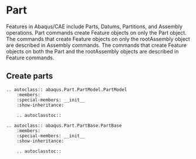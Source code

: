 # Part

Features in Abaqus/CAE include Parts, Datums, Partitions, and Assembly operations. Part commands create Feature objects on only the Part object. The commands that create Feature objects on only the rootAssembly object are described in Assembly commands. The commands that create Feature objects on both the Part and the rootAssembly objects are described in Feature commands.

## Create parts

```{eval-rst}
.. autoclass:: abaqus.Part.PartModel.PartModel
    :members:
    :special-members: __init__
    :show-inheritance:

    .. autoclasstoc::
```

```{eval-rst}
.. autoclass:: abaqus.Part.PartBase.PartBase
    :members:
    :special-members: __init__
    :show-inheritance:

    .. autoclasstoc::
```
